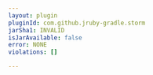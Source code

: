 ```yaml
---
layout: plugin
pluginId: com.github.jruby-gradle.storm
jarSha1: INVALID
isJarAvailable: false
error: NONE
violations: []

---
```

